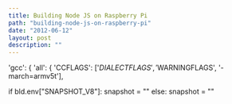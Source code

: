 ```yaml
---
title: Building Node JS on Raspberry Pi
path: "building-node-js-on-raspberry-pi"
date: "2012-06-12"
layout: post
description: ""
---
```

'gcc': {
    'all': {
      'CCFLAGS':      ['$DIALECTFLAGS', '$WARNINGFLAGS', '-march=armv5t'],

if bld.env["SNAPSHOT_V8"]:
    snapshot = ""
  else:
    snapshot = ""

